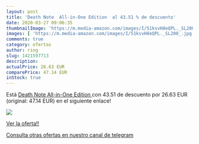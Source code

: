 ```yaml
---
layout: post
title: 'Death Note  All-in-One Edition  al 43.51 % de descuento'
date: 2020-03-27 09:06:35
thumbnailImage: 'https://m.media-amazon.com/images/I/51ksvH8eQPL._SL200_.jpg'
images: [ 'https://m.media-amazon.com/images/I/51ksvH8eQPL._SL200_.jpg' ]
comments: true
category: ofertas
author: ring
slug: 1421597713
description:
actualPrice: 26.63 EUR
comparePrice: 47.14 EUR
inStock: true
---
```


Está [Death Note  All-in-One Edition ](https://www.amazon.com/dp/1421597713/?tag=redken08-20) con 43.51 de descuento por 26.63 EUR (original: 47.14 EUR) en el siguiente enlace!

[![](https://m.media-amazon.com/images/I/51ksvH8eQPL._SL200_.jpg)](https://www.amazon.com/dp/1421597713/?tag=redken08-20)

[Ver la oferta!!](https://www.amazon.com/dp/1421597713/?tag=redken08-20)

[Consulta otras ofertas en nuestro canal de telegram](https://t.me/s/ofertas25)
